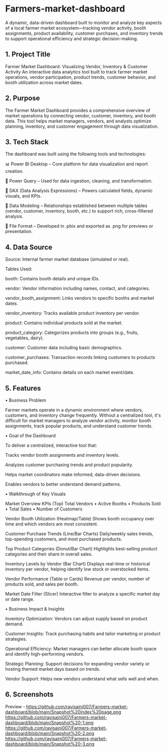 # Farmers-market-dashboard
A dynamic, data-driven dashboard built to monitor and analyze key aspects of a local farmer market ecosystem—tracking vendor activity, booth assignments, product availability, customer purchases, and inventory trends to support operational efficiency and strategic decision-making.

## 1. Project Title 

 Farmer Market Dashboard: Visualizing Vendor, Inventory & Customer Activity
An interactive data analytics tool built to track farmer market operations, vendor participation, product trends, customer behavior, and booth utilization across market dates.

## 2. Purpose

The Farmer Market Dashboard provides a comprehensive overview of market operations by connecting vendor, customer, inventory, and booth data. This tool helps market managers, vendors, and analysts optimize planning, inventory, and customer engagement through data visualization.

## 3. Tech Stack

The dashboard was built using the following tools and technologies:

📊 Power BI Desktop – Core platform for data visualization and report creation.

🧹 Power Query – Used for data ingestion, cleaning, and transformation.

🧠 DAX (Data Analysis Expressions) – Powers calculated fields, dynamic visuals, and KPIs.

🔗 Data Modeling – Relationships established between multiple tables (vendor, customer, inventory, booth, etc.) to support rich, cross-filtered analysis.

📁 File Format – Developed in .pbix and exported as .png for previews or presentation.

## 4. Data Source

Source: Internal farmer market database (simulated or real).

Tables Used:

booth: Contains booth details and unique IDs.

vendor: Vendor information including names, contact, and categories.

vendor_booth_assignment: Links vendors to specific booths and market dates.

vendor_inventory: Tracks available product inventory per vendor.

product: Contains individual products sold at the market.

product_category: Categorizes products into groups (e.g., fruits, vegetables, dairy).

customer: Customer data including basic demographics.

customer_purchases: Transaction records linking customers to products purchased.

market_date_info: Contains details on each market event/date.

## 5. Features 
• Business Problem

Farmer markets operate in a dynamic environment where vendors, customers, and inventory change frequently. Without a centralized tool, it's difficult for market managers to analyze vendor activity, monitor booth assignments, track popular products, and understand customer trends.

• Goal of the Dashboard

To deliver a centralized, interactive tool that:

Tracks vendor booth assignments and inventory levels.

Analyzes customer purchasing trends and product popularity.

Helps market coordinators make informed, data-driven decisions.

Enables vendors to better understand demand patterns.

• Walkthrough of Key Visuals

Market Overview KPIs (Top)
Total Vendors • Active Booths • Products Sold • Total Sales • Number of Customers

Vendor Booth Utilization (Heatmap/Table)
Shows booth occupancy over time and which vendors are most consistent.

Customer Purchase Trends (Line/Bar Charts)
Daily/weekly sales trends, top-spending customers, and most purchased products.

Top Product Categories (Donut/Bar Chart)
Highlights best-selling product categories and their share in overall sales.

Inventory Levels by Vendor (Bar Chart)
Displays real-time or historical inventory per vendor, helping identify low stock or overstocked items.

Vendor Performance (Table or Cards)
Revenue per vendor, number of products sold, and sales per booth.

Market Date Filter (Slicer)
Interactive filter to analyze a specific market day or date range.

• Business Impact & Insights

Inventory Optimization: Vendors can adjust supply based on product demand.

Customer Insights: Track purchasing habits and tailor marketing or product strategies.

Operational Efficiency: Market managers can better allocate booth space and identify high-performing vendors.

Strategic Planning: Support decisions for expanding vendor variety or hosting themed market days based on trends.

Vendor Support: Helps new vendors understand what sells well and when.

## 6.  Screenshots 

Preview - https://github.com/ravisaini007/Farmers-market-dashboard/blob/main/Snapshot%20index%20page.png
          https://github.com/ravisaini007/Farmers-market-dashboard/blob/main/Snapshot%20-1.png
          https://github.com/ravisaini007/Farmers-market-dashboard/blob/main/Snapshot%20-2.png
          https://github.com/ravisaini007/Farmers-market-dashboard/blob/main/Snapshot%20-3.png

